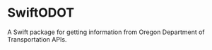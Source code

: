 # SwiftODOT

A Swift package for getting information from Oregon Department of Transportation APIs. 
